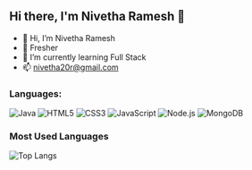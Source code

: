 <!---
nivetharamesh20/nivetharamesh20 is a ✨ special ✨ repository because its README.md (this file) appears on your GitHub profile.
You can click the Preview link to take a look at your changes.
--->

## Hi there, I'm Nivetha Ramesh 👋


- 👋 Hi, I’m Nivetha Ramesh
- 👀 Fresher
- 🌱 I’m currently learning Full Stack
- 📫 nivetha20r@gmail.com


### Languages:
![Java](https://img.shields.io/badge/-Java-007396?style=flat&logo=java&logoColor=white)
![HTML5](https://img.shields.io/badge/-HTML5-E34F26?style=flat&logo=html5&logoColor=white)
![CSS3](https://img.shields.io/badge/-CSS3-1572B6?style=flat&logo=css3&logoColor=white)
![JavaScript](https://img.shields.io/badge/-JavaScript-F7DF1E?style=flat&logo=javascript&logoColor=black)
![Node.js](https://img.shields.io/badge/-Node.js-339933?style=flat&logo=node.js&logoColor=white)
![MongoDB](https://img.shields.io/badge/-MongoDB-47A248?style=flat&logo=mongodb&logoColor=white)




### Most Used Languages
![Top Langs](https://github-readme-stats.vercel.app/api/top-langs/?username=nivetharamesh20&layout=compact&theme=radical)

